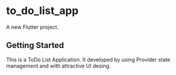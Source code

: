 # to_do_list_app

A new Flutter project.

## Getting Started

This is a ToDo List Application. It developed by using Provider state management and with attractive UI desing.
